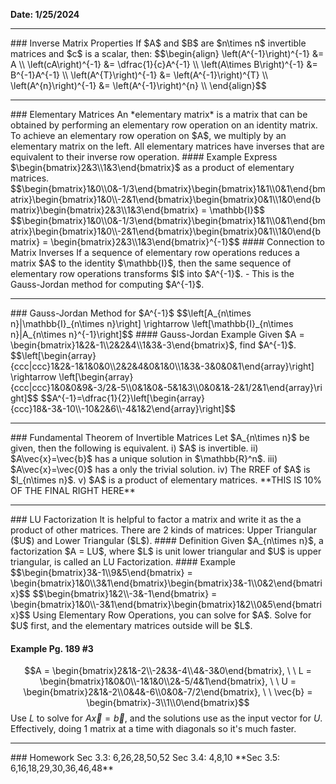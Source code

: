 **Date: 1/25/2024**
<hr>
### Inverse Matrix Properties
If $A$ and $B$ are $n\times n$ invertible matrices and $c$ is a scalar, then:
$$\begin{align}
\left(A^{-1}\right)^{-1} &= A \\
\left(cA\right)^{-1} &= \dfrac{1}{c}A^{-1} \\
\left(A\times B\right)^{-1} &= B^{-1}A^{-1} \\
\left(A^{T}\right)^{-1} &= \left(A^{-1}\right)^{T} \\
\left(A^{n}\right)^{-1} &= \left(A^{-1}\right)^{n} \\
\end{align}$$
<hr>
### Elementary Matrices
An *elementary matrix* is a matrix that can be obtained by performing an elementary row operation on an identity matrix.
To achieve an elementary row operation on $A$, we multiply by an elementary matrix on the left.
All elementary matrices have inverses that are equivalent to their inverse row operation.
#### Example
Express $\begin{bmatrix}2&3\\1&3\end{bmatrix}$ as a product of elementary matrices.
$$\begin{bmatrix}1&0\\0&-1/3\end{bmatrix}\begin{bmatrix}1&1\\0&1\end{bmatrix}\begin{bmatrix}1&0\\-2&1\end{bmatrix}\begin{bmatrix}0&1\\1&0\end{bmatrix}\begin{bmatrix}2&3\\1&3\end{bmatrix} = \mathbb{I}$$
$$\begin{bmatrix}1&0\\0&-1/3\end{bmatrix}\begin{bmatrix}1&1\\0&1\end{bmatrix}\begin{bmatrix}1&0\\-2&1\end{bmatrix}\begin{bmatrix}0&1\\1&0\end{bmatrix} = \begin{bmatrix}2&3\\1&3\end{bmatrix}^{-1}$$
#### Connection to Matrix Inverses
If a sequence of elementary row operations reduces a matrix $A$ to the identity $\mathbb{I}$, then the same sequence of elementary row operations transforms $I$ into $A^{-1}$.
 - This is the Gauss-Jordan method for computing $A^{-1}$.

<hr>
### Gauss-Jordan Method for $A^{-1}$
$$\left[A_{n\times n}|\mathbb{I}_{n\times n}\right] \rightarrow \left[\mathbb{I}_{n\times n}|A_{n\times n}^{-1}\right]$$
#### Gauss-Jordan Example
Given $A = \begin{bmatrix}1&2&-1\\2&2&4\\1&3&-3\end{bmatrix}$, find $A^{-1}$.
$$\left[\begin{array}{ccc|ccc}1&2&-1&1&0&0\\2&2&4&0&1&0\\1&3&-3&0&0&1\end{array}\right] \rightarrow
\left[\begin{array}{ccc|ccc}1&0&0&9&-3/2&-5\\0&1&0&-5&1&3\\0&0&1&-2&1/2&1\end{array}\right]$$
$$A^{-1}=\dfrac{1}{2}\left[\begin{array}{ccc}18&-3&-10\\-10&2&6\\-4&1&2\end{array}\right]$$
<hr>
### Fundamental Theorem of Invertible Matrices
Let $A_{n\times n}$ be given, then the following is equivalent.
  i) $A$ is invertible.
 ii) $A\vec{x}=\vec{b}$ has a unique solution in $\mathbb{R}^n$.
iii) $A\vec{x}=\vec{0}$ has a only the trivial solution.
iv) The RREF of $A$ is $I_{n\times n}$.
 v) $A$ is a product of elementary matrices.
**THIS IS 10% OF THE FINAL RIGHT HERE**

<hr>
### LU Factorization
It is helpful to factor a matrix and write it as the a product of other matrices.
There are 2 kinds of matrices: Upper Triangular ($U$) and Lower Triangular ($L$).
#### Definition
Given $A_{n\times n}$, a factorization $A = LU$, where $L$ is unit lower triangular and $U$ is upper triangular, is called an LU Factorization.
#### Example
$$\begin{bmatrix}3&-1\\9&5\end{bmatrix} = \begin{bmatrix}1&0\\3&1\end{bmatrix}\begin{bmatrix}3&-1\\0&2\end{bmatrix}$$
$$\begin{bmatrix}1&2\\-3&-1\end{bmatrix} = \begin{bmatrix}1&0\\-3&1\end{bmatrix}\begin{bmatrix}1&2\\0&5\end{bmatrix}$$
Using Elementary Row Operations, you can solve for $A$. Solve for $U$ first, and the elementary matrices outside will be $L$.

#### Example Pg. 189 #3
$$A = \begin{bmatrix}2&1&-2\\-2&3&-4\\4&-3&0\end{bmatrix}, \ \ L = \begin{bmatrix}1&0&0\\-1&1&0\\2&-5/4&1\end{bmatrix}, \ \  U = \begin{bmatrix}2&1&-2\\0&4&-6\\0&0&-7/2\end{bmatrix}, \ \ \vec{b} = \begin{bmatrix}-3\\1\\0\end{bmatrix}$$
Use $L$ to solve for $A\vec{x}=\vec{b}$, and the solutions use as the input vector for $U$.
Effectively, doing 1 matrix at a time with diagonals so it's much faster.

<hr>
### Homework
Sec 3.3: 6,26,28,50,52
Sec 3.4: 4,8,10
**Sec 3.5: 6,16,18,29,30,36,46,48**
